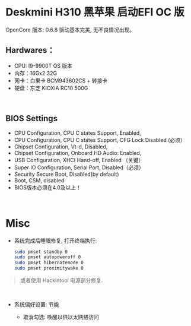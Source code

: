 # Deskmini H310 黑苹果 启动EFI OC 版

OpenCore 版本: 0.6.8
驱动基本完美, 无不良情况出现。
<br>


## Hardwares：

- CPU: I9-9900T QS 版本
- 内存：16Gx2 32G
- 网卡：白果卡 BCM943602CS + 转接卡
- 硬盘：东芝 KIOXIA RC10 500G
<br>


## BIOS Settings

  - CPU Configuration, CPU C states Support, Enabled,
  - CPU Configuration, CPU C states Support, CFG Lock Disabled (必须）
  - Chipset Configuration, Vt-d, Disabled,
  - Chipset Configuration, Onboard HD Audio: Enabled,
  - USB Configuration, XHCI Hand-off, Enabled  （关键）
  - Super IO Configuration, Serial Port, Disabled（必须）
  - Security Secure Boot, Disabled(by default)
  - Boot, CSM, disabled
  - BIOS版本必须在4.0及以上！
<br>


# Misc

- 系统完成后睡眠修复, 打开终端执行:

  ```bash
  sudo pmset standby 0
  sudo pmset autopoweroff 0
  sudo pmset hibernatemode 0
  sudo pmset proximitywake 0
  ```
> 或者使用 Hackintool 电源部分修复.

<br>


- 系统偏好设置: 节能

   - 取消勾选: 唤醒以供以太网络访问
